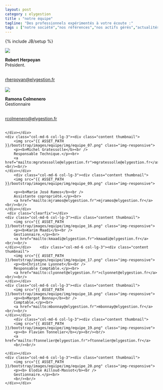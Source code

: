 ```yaml
---
layout: post
category : elygestion
title : "notre équipe"
tagline: "Des professionnels expérimentés à votre écoute :"
tags : ["notre société","nos références","nos actifs gérés","actualités"]
---
```

{% include JB/setup %}

<div class="row">
    <div class="col-md-6 col-lg-3"><div class="content thumbnail">
        <img src="{{ ASSET_PATH }}/bootstrap/images/equipe/img/equipe_03.png.jpg" class="img-responsive">
        <p><b>Robert Herpoyan</b><br />
        Président.</p><br>
        <a href="mailto:rherpoyan@elygestion.fr">rherpoyan@elygestion.fr</a><br/><br/>
    </div></div>
    <div class="col-md-6 col-lg-3"><div class="content thumbnail">
        <img src="{{ ASSET_PATH }}/bootstrap/images/equipe/img/equipe_05.png" class="img-responsive">
                <p><b>Ramona Colmenero</b><br />
        Gestionnaire</p><br>
        <a href="mailto:rcolmenero@elygestion.fr">rcolmenero@elygestion.fr</a><br/><br/>

    </div></div>
    <div class="col-md-6 col-lg-3"><div class="content thumbnail">
        <img src="{{ ASSET_PATH }}/bootstrap/images/equipe/img/equipe_07.png" class="img-responsive">
        <p><b>Michel Gratessolle</b><br />
        Responsable Technique.</p><br>
        <a href="mailto:mgratessolle@elygestion.fr">mgratessolle@elygestion.fr</a><br/><br/>
    </div></div>
        <div class="col-md-6 col-lg-3"><div class="content thumbnail">
        <img src="{{ ASSET_PATH }}/bootstrap/images/equipe/img/equipe_09.png" class="img-responsive">

        <p><b>Marie José Ramos</b><br />
        Assistante copropriété.</p><br>
        <a href="mailto:mjramos@elygestion.fr">mjramos@elygestion.fr</a><br/><br/>
    </div></div>
     <div class="clearfix"></div>
    <div class="col-md-6 col-lg-3"><div class="content thumbnail">
        <img src="{{ ASSET_PATH }}/bootstrap/images/equipe/img/equipe_16.png" class="img-responsive">
        <p><b>Karim Maadi</b><br />
        Gestionnaire.</p><br>
        <a href="mailto:kmaadi@elygestion.fr">kmaadi@elygestion.fr</a><br/><br/>
    </div></div>    <div class="col-md-6 col-lg-3"><div class="content thumbnail">
        <img src="{{ ASSET_PATH }}/bootstrap/images/equipe/img/equipe_17.png" class="img-responsive">
        <p><b>Christine Lyonnet</b><br />
        Responsable Comptable.</p><br>
        <a href="mailto:clyonnet@elygestion.fr">clyonnet@elygestion.fr</a><br/><br/>
    </div></div>
    <div class="col-md-6 col-lg-3"><div class="content thumbnail">
        <img src="{{ ASSET_PATH }}/bootstrap/images/equipe/img/equipe_18.png" class="img-responsive">
        <p><b>Margot Bonnay</b><br />
        Comptable.</p><br>
        <a href="mailto:mbonnay@elygestion.fr">mbonnay@elygestion.fr</a><br/><br/>
    </div></div>
        <div class="col-md-6 col-lg-3"><div class="content thumbnail">
        <img src="{{ ASSET_PATH }}/bootstrap/images/equipe/img/equipe_19.png" class="img-responsive">
        <p><b> Flavien Tonnelier</b></p><br/><br/>
        <a href="mailto:ftonnelier@elygestion.fr">ftonnelier@elygestion.fr</a>
        <br/><br/>
          
    </div></div>
    <div class="col-md-6 col-lg-3"><div class="content thumbnail">
        <img src="{{ ASSET_PATH }}/bootstrap/images/equipe/img/equipe_20.png" class="img-responsive">
        <p><b> Elodie Ailloud-Massot</b><br />
        Gestionnaire.</p><br>
        <br/><br/>
    </div></div>
</div>
